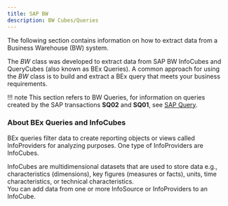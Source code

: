 ```yaml
---
title: SAP BW
description: BW Cubes/Queries
---
```


The following section contains information on how to extract data from a Business Warehouse (BW) system. 

The *BW* class was developed to extract data from SAP BW InfoCubes and QueryCubes (also known as BEx Queries).
A common approach for using the *BW* class is to build and extract a BEx query that meets your business requirements.

!!! note
    This section refers to BW Queries, for information on queries created by the SAP transactions **SQ02** and **SQ01**, see [SAP Query](./sap-queries).

### About BEx Queries and InfoCubes
 
BEx queries filter data to create reporting objects or views called InfoProviders for analyzing purposes. 
One type of InfoProviders are InfoCubes.

InfoCubes are multidimensional datasets that are used to store data e.g., characteristics (dimensions), key figures (measures or facts), units, time characteristics, 
or technical characteristics.<br>
You can add data from one or more InfoSource or InfoProviders to an InfoCube. 

